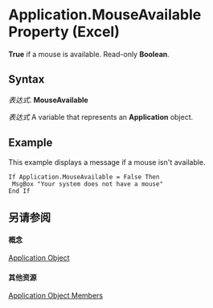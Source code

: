 
# Application.MouseAvailable Property (Excel)

 **True** if a mouse is available. Read-only **Boolean**.


## Syntax

 _表达式_. **MouseAvailable**

 _表达式_ A variable that represents an **Application** object.


## Example

This example displays a message if a mouse isn't available.


```
If Application.MouseAvailable = False Then 
 MsgBox "Your system does not have a mouse" 
End If
```


## 另请参阅


#### 概念


[Application Object](19b73597-5cf9-4f56-8227-b5211f657f6f.md)
#### 其他资源


[Application Object Members](http://msdn.microsoft.com/library/4cb9ca42-8d07-cc9c-2d80-4eb9a5921e1e%28Office.15%29.aspx)